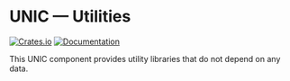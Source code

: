 # UNIC — Utilities

[![Crates.io](https://img.shields.io/crates/v/unic-utils.svg)](https://crates.io/crates/unic-utils)
[![Documentation](https://docs.rs/unic-utils/badge.svg)](https://docs.rs/unic-utils/)

This UNIC component provides utility libraries that do not depend on any data.
